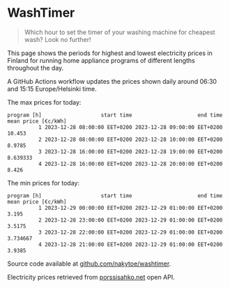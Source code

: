 
# WashTimer

> Which hour to set the timer of your washing machine for cheapest wash? Look no further!

This page shows the periods for highest and lowest electricity prices in Finland 
for running home appliance programs of different lengths throughout the day. 

A GitHub Actions workflow updates the prices shown daily around 06:30 and 15:15 Europe/Helsinki time.

The max prices for today:

	program [h]                   start time                     end time mean price [€c/kWh]
	          1 2023-12-28 08:00:00 EET+0200 2023-12-28 09:00:00 EET+0200              10.453
	          2 2023-12-28 08:00:00 EET+0200 2023-12-28 10:00:00 EET+0200              8.9785
	          3 2023-12-28 16:00:00 EET+0200 2023-12-28 19:00:00 EET+0200            8.639333
	          4 2023-12-28 16:00:00 EET+0200 2023-12-28 20:00:00 EET+0200               8.426

The min prices for today:

	program [h]                   start time                     end time mean price [€c/kWh]
	          1 2023-12-29 00:00:00 EET+0200 2023-12-29 01:00:00 EET+0200               3.195
	          2 2023-12-28 23:00:00 EET+0200 2023-12-29 01:00:00 EET+0200              3.5175
	          3 2023-12-28 22:00:00 EET+0200 2023-12-29 01:00:00 EET+0200            3.734667
	          4 2023-12-28 21:00:00 EET+0200 2023-12-29 01:00:00 EET+0200              3.9385


Source code available at [github.com/nakytoe/washtimer](https://github.com/nakytoe/washtimer).

Electricity prices retrieved from [porssisahko.net](https://porssisahko.net/api) open API.
